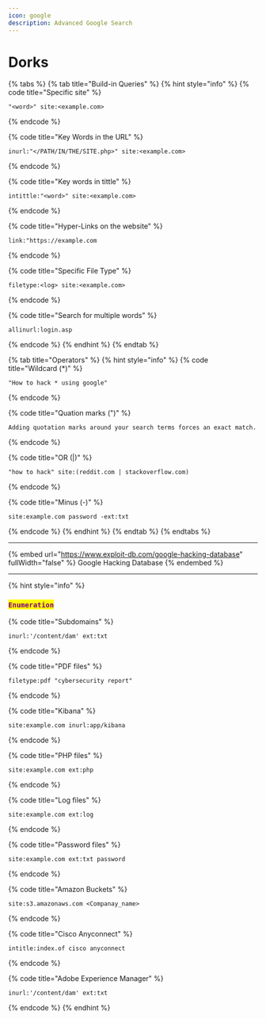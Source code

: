 ```yaml
---
icon: google
description: Advanced Google Search
---
```


# Dorks

{% tabs %}
{% tab title="Build-in Queries" %}
{% hint style="info" %}
{% code title="Specific site" %}
```
"<word>" site:<example.com>
```
{% endcode %}

{% code title="Key Words in the URL" %}
```
inurl:"</PATH/IN/THE/SITE.php>" site:<example.com>
```
{% endcode %}

{% code title="Key words in tittle" %}
```
intittle:"<word>" site:<example.com>
```
{% endcode %}

{% code title="Hyper-Links on the website" %}
```
link:"https://example.com
```
{% endcode %}

{% code title="Specific File Type" %}
```
filetype:<log> site:<example.com>
```
{% endcode %}

{% code title="Search for multiple words" %}
```
allinurl:login.asp
```
{% endcode %}
{% endhint %}
{% endtab %}

{% tab title="Operators" %}
{% hint style="info" %}
{% code title="Wildcard (*)" %}
```
"How to hack * using google"
```
{% endcode %}

{% code title="Quation marks (")" %}
```
Adding quotation marks around your search terms forces an exact match.
```
{% endcode %}

{% code title="OR (|)" %}
```
"how to hack" site:(reddit.com | stackoverflow.com)
```
{% endcode %}

{% code title="Minus (-)" %}
```
site:example.com password -ext:txt
```
{% endcode %}
{% endhint %}
{% endtab %}
{% endtabs %}

***

{% embed url="https://www.exploit-db.com/google-hacking-database" fullWidth="false" %}
Google Hacking Database
{% endembed %}

***

{% hint style="info" %}
### <mark style="color:purple;">`Enumeration`</mark>

{% code title="Subdomains" %}
```
inurl:'/content/dam' ext:txt
```
{% endcode %}

{% code title="PDF files" %}
```
filetype:pdf "cybersecurity report"
```
{% endcode %}

{% code title="Kibana" %}
```
site:example.com inurl:app/kibana
```
{% endcode %}

{% code title="PHP files" %}
```
site:example.com ext:php
```
{% endcode %}

{% code title="Log files" %}
```
site:example.com ext:log
```
{% endcode %}

{% code title="Password files" %}
```
site:example.com ext:txt password
```
{% endcode %}

{% code title="Amazon Buckets" %}
```
site:s3.amazonaws.com <Companay_name>
```
{% endcode %}

{% code title="Cisco Anyconnect" %}
```
intitle:index.of cisco anyconnect
```
{% endcode %}

{% code title="Adobe Experience Manager" %}
```
inurl:'/content/dam' ext:txt
```
{% endcode %}
{% endhint %}

